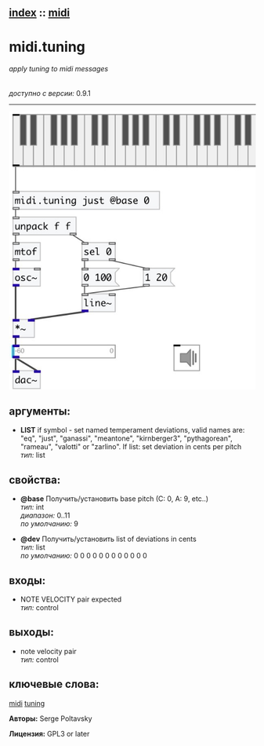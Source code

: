[index](index.html) :: [midi](category_midi.html)
---

# midi.tuning

###### apply tuning to midi messages

*доступно с версии:* 0.9.1

---




[![example](../examples/img/midi.tuning.jpg)](../examples/pd/midi.tuning.pd)



## аргументы:

* **LIST**
if symbol - set named temperament deviations, valid names are: &#34;eq&#34;, &#34;just&#34;,
&#34;ganassi&#34;, &#34;meantone&#34;, &#34;kirnberger3&#34;, &#34;pythagorean&#34;, &#34;rameau&#34;, &#34;valotti&#34; or
&#34;zarlino&#34;. If list: set deviation in cents per pitch<br>
_тип:_ list<br>





## свойства:

* **@base** 
Получить/установить base pitch (C: 0, A: 9, etc..)<br>
_тип:_ int<br>
_диапазон:_ 0..11<br>
_по умолчанию:_ 9<br>

* **@dev** 
Получить/установить list of deviations in cents<br>
_тип:_ list<br>
_по умолчанию:_ 0 0 0 0 0 0 0 0 0 0 0 0<br>



## входы:

* NOTE VELOCITY pair expected<br>
_тип:_ control



## выходы:

* note velocity pair<br>
_тип:_ control



## ключевые слова:

[midi](keywords/midi.html)
[tuning](keywords/tuning.html)






**Авторы:** Serge Poltavsky




**Лицензия:** GPL3 or later





